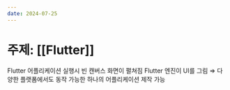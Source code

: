 ```yaml
---
date: 2024-07-25
---
```

# 주제: [[Flutter]]
Flutter 어플리케이션 실행시 빈 캔버스 화면이 펼쳐짐
Flutter 엔진이 UI를 그림
⇒ 다양한 플랫폼에서도 동작 가능한 하나의 어플리케이션 제작 가능